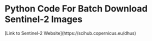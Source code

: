 <h1>Python Code For Batch Download Sentinel-2 Images</h1>
[Link to Sentinel-2 Website](https://scihub.copernicus.eu/dhus)
